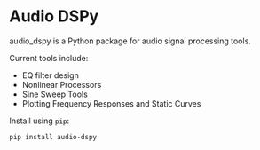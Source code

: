 # Audio DSPy

audio_dspy is a Python package for audio signal processing tools.

Current tools include:
- EQ filter design
- Nonlinear Processors
- Sine Sweep Tools
- Plotting Frequency Responses and Static Curves

Install using `pip`:
```bash
pip install audio-dspy
```
